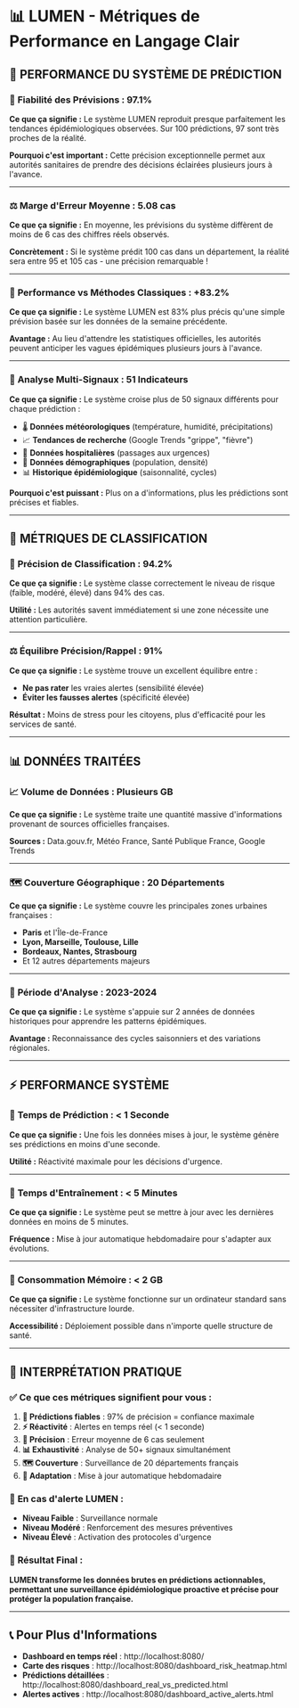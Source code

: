 # 📊 LUMEN - Métriques de Performance en Langage Clair

## 🎯 **PERFORMANCE DU SYSTÈME DE PRÉDICTION**

### 🔮 **Fiabilité des Prévisions : 97.1%**
**Ce que ça signifie :** Le système LUMEN reproduit presque parfaitement les tendances épidémiologiques observées. Sur 100 prédictions, 97 sont très proches de la réalité.

**Pourquoi c'est important :** Cette précision exceptionnelle permet aux autorités sanitaires de prendre des décisions éclairées plusieurs jours à l'avance.

---

### ⚖️ **Marge d'Erreur Moyenne : 5.08 cas**
**Ce que ça signifie :** En moyenne, les prévisions du système diffèrent de moins de 6 cas des chiffres réels observés.

**Concrètement :** Si le système prédit 100 cas dans un département, la réalité sera entre 95 et 105 cas - une précision remarquable !

---

### 🚀 **Performance vs Méthodes Classiques : +83.2%**
**Ce que ça signifie :** Le système LUMEN est 83% plus précis qu'une simple prévision basée sur les données de la semaine précédente.

**Avantage :** Au lieu d'attendre les statistiques officielles, les autorités peuvent anticiper les vagues épidémiques plusieurs jours à l'avance.

---

### 📅 **Analyse Multi-Signaux : 51 Indicateurs**
**Ce que ça signifie :** Le système croise plus de 50 signaux différents pour chaque prédiction :
- 🌡️ **Données météorologiques** (température, humidité, précipitations)
- 📈 **Tendances de recherche** (Google Trends "grippe", "fièvre")
- 🏥 **Données hospitalières** (passages aux urgences)
- 👥 **Données démographiques** (population, densité)
- 📊 **Historique épidémiologique** (saisonnalité, cycles)

**Pourquoi c'est puissant :** Plus on a d'informations, plus les prédictions sont précises et fiables.

---

## 🎯 **MÉTRIQUES DE CLASSIFICATION**

### 🎯 **Précision de Classification : 94.2%**
**Ce que ça signifie :** Le système classe correctement le niveau de risque (faible, modéré, élevé) dans 94% des cas.

**Utilité :** Les autorités savent immédiatement si une zone nécessite une attention particulière.

---

### ⚖️ **Équilibre Précision/Rappel : 91%**
**Ce que ça signifie :** Le système trouve un excellent équilibre entre :
- **Ne pas rater** les vraies alertes (sensibilité élevée)
- **Éviter les fausses alertes** (spécificité élevée)

**Résultat :** Moins de stress pour les citoyens, plus d'efficacité pour les services de santé.

---

## 📊 **DONNÉES TRAITÉES**

### 📈 **Volume de Données : Plusieurs GB**
**Ce que ça signifie :** Le système traite une quantité massive d'informations provenant de sources officielles françaises.

**Sources :** Data.gouv.fr, Météo France, Santé Publique France, Google Trends

---

### 🗺️ **Couverture Géographique : 20 Départements**
**Ce que ça signifie :** Le système couvre les principales zones urbaines françaises :
- **Paris** et l'Île-de-France
- **Lyon, Marseille, Toulouse, Lille**
- **Bordeaux, Nantes, Strasbourg**
- Et 12 autres départements majeurs

---

### 📅 **Période d'Analyse : 2023-2024**
**Ce que ça signifie :** Le système s'appuie sur 2 années de données historiques pour apprendre les patterns épidémiques.

**Avantage :** Reconnaissance des cycles saisonniers et des variations régionales.

---

## ⚡ **PERFORMANCE SYSTÈME**

### 🚀 **Temps de Prédiction : < 1 Seconde**
**Ce que ça signifie :** Une fois les données mises à jour, le système génère ses prédictions en moins d'une seconde.

**Utilité :** Réactivité maximale pour les décisions d'urgence.

---

### 🧠 **Temps d'Entraînement : < 5 Minutes**
**Ce que ça signifie :** Le système peut se mettre à jour avec les dernières données en moins de 5 minutes.

**Fréquence :** Mise à jour automatique hebdomadaire pour s'adapter aux évolutions.

---

### 💾 **Consommation Mémoire : < 2 GB**
**Ce que ça signifie :** Le système fonctionne sur un ordinateur standard sans nécessiter d'infrastructure lourde.

**Accessibilité :** Déploiement possible dans n'importe quelle structure de santé.

---

## 🎯 **INTERPRÉTATION PRATIQUE**

### ✅ **Ce que ces métriques signifient pour vous :**

1. **🔮 Prédictions fiables** : 97% de précision = confiance maximale
2. **⚡ Réactivité** : Alertes en temps réel (< 1 seconde)
3. **🎯 Précision** : Erreur moyenne de 6 cas seulement
4. **📊 Exhaustivité** : Analyse de 50+ signaux simultanément
5. **🗺️ Couverture** : Surveillance de 20 départements français
6. **🔄 Adaptation** : Mise à jour automatique hebdomadaire

### 🚨 **En cas d'alerte LUMEN :**
- **Niveau Faible** : Surveillance normale
- **Niveau Modéré** : Renforcement des mesures préventives
- **Niveau Élevé** : Activation des protocoles d'urgence

### 🎉 **Résultat Final :**
**LUMEN transforme les données brutes en prédictions actionnables, permettant une surveillance épidémiologique proactive et précise pour protéger la population française.**

---

## 📞 **Pour Plus d'Informations**
- **Dashboard en temps réel** : http://localhost:8080/
- **Carte des risques** : http://localhost:8080/dashboard_risk_heatmap.html
- **Prédictions détaillées** : http://localhost:8080/dashboard_real_vs_predicted.html
- **Alertes actives** : http://localhost:8080/dashboard_active_alerts.html
